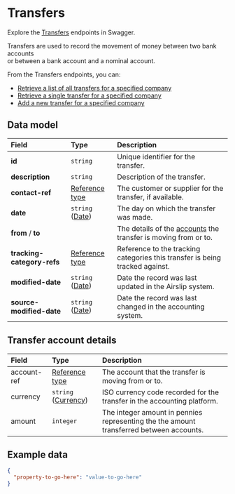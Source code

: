 # Transfers

Explore the [Transfers](https://api.codat.io/swagger/index.html#/Transfers) endpoints in Swagger.

Transfers are used to record the movement of money between two bank accounts  
or between a bank account and a nominal account.

From the Transfers endpoints, you can:

* [Retrieve a list of all transfers for a specified company](https://api.codat.io/swagger/index.html#/Transfers/get_companies__companyId__connections__connectionId__data_transfers)
* [Retrieve a single transfer for a specified company](https://api.codat.io/swagger/index.html#/Transfers/get_companies__companyId__connections__connectionId__data_transfers__transferId_)
* [Add a new transfer for a specified company](https://api.codat.io/swagger/index.html#/Transfers/post_companies__companyId__connections__connectionId__push_transfers)

## Data model

| Field | Type | Description |
| :- | :- | :- |
| **id** | `string` | Unique identifier for the transfer. |
| **description** | `string` | Description of the transfer. |
| **contact-ref** | [Reference type](/data-model/accounting/reference-types#contact-ref) | The customer or supplier for the transfer, if available. |
| **date** | `string` ([Date](/data-model/shared/date/)) | The day on which the transfer was made. |
| **from** / **to** |     | The details of the [accounts](data-model/accounting/transfers#transfer-account-details) the transfer is moving from or to. |
| **tracking-category-refs** | [Reference type](/data-model/accounting/reference-types#tracking-category-ref) | Reference to the tracking categories this transfer is being tracked against. |
| **modified-date** | `string` ([Date](/data-model/shared/date/)) | Date the record was last updated in the Airslip system. |
| **source-modified-date** | `string` ([Date](/data-model/shared/date/)) | Date the record was last changed in the accounting system. |

## Transfer account details

| Field | Type | Description |
| :- | :- | :- |
| account-ref | [Reference type](/data-model/accounting/reference-types#account-ref) | The account that the transfer is moving from or to. |
| currency | `string` ([Currency](/data-model/shared/currency/)) | ISO currency code recorded for the transfer in the accounting platform. |
| amount | `integer` | The integer amount in pennies representing the the amount transferred between accounts. |

## Example data

```json
{
  "property-to-go-here": "value-to-go-here"
}
```